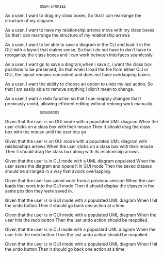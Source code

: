 
					USER-STORIES
As a user,
I want to drag my class boxes,
So that I can rearrange the structure of my diagram

As a user,
I want to have my relationship arrows move with my class boxes
So that I can rearrange the structure of my relationship arrows

As a user,
I want to be able to save a diagram in the CLI and load it in the GUI with a layout that makes sense,
So that i do not have to don’t have to reorganize the class boxes and i can work between interfaces seamlessly.

As a user,
I want go to save a diagram,when i save it, i want the class box positions to be preserved,
So that when I load the file from either CLI or GUI, the layout remains consistent and does not have overlapping boxes.

As a user,
I want the ability to choose an option to undo my last action,
So that I am easily able to remove anything I didn’t mean to change.

As a user,
I want a redo function so that I can reapply changes that I previously undid, allowing efficient editing without redoing work manually.


					SCENARIOS

Given that the user is on GUI mode with a populated UML diagram
When the user clicks on a class box with their mouse
Then It should drag the class box with the mouse until the user lets go

Given that the user is on GUI mode with a populated UML diagram with relationships arrows
When the user clicks on a class box with their mouse
Then it should drag the class box along with its relationship arrows.

Given that the user is in CLI mode with a UML diagram populated
When the user saves the diagram and opens it in GUI mode
Then the saved classes should be arranged in a way that avoids overlapping.

Given that the user has saved work from a previous session
When the user loads that work into the GUI mode
Then it should display the classes in the same position they were saved in.

Given that the user is in GUI mode with a populated UML diagram
When I hit the undo button
Then it should go back one action at a time.

Given that the user is in GUI mode with a populated UML diagram
When the user hits the redo button
Then the last undo action should be reapplied.

Given that the user is in CLI mode with a populated UML diagram
When the user hits the redo button
Then the last undo action should be reapplied.

Given that the user is in GUI mode with a populated UML diagram
When I hit the undo button
Then it should go back one action at a time.

